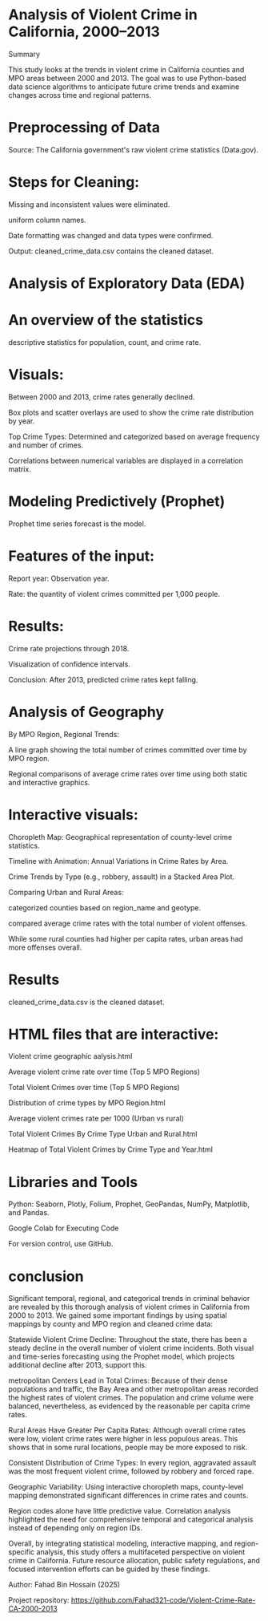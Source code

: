 # Analysis of Violent Crime in California, 2000–2013

Summary

This study looks at the trends in violent crime in California counties and MPO areas between 2000 and 2013. The goal was to use Python-based data science algorithms to anticipate future crime trends and examine changes across time and regional patterns.

# Preprocessing of Data

Source: The California government's raw violent crime statistics (Data.gov).

# Steps for Cleaning:

Missing and inconsistent values were eliminated.

uniform column names.

Date formatting was changed and data types were confirmed.

Output: cleaned_crime_data.csv contains the cleaned dataset.

# Analysis of Exploratory Data (EDA)

# An overview of the statistics

descriptive statistics for population, count, and crime rate.

# Visuals:

Between 2000 and 2013, crime rates generally declined.

Box plots and scatter overlays are used to show the crime rate distribution by year.

Top Crime Types: Determined and categorized based on average frequency and number of crimes.

Correlations between numerical variables are displayed in a correlation matrix.

# Modeling Predictively (Prophet)

Prophet time series forecast is the model.

# Features of the input:

Report year: Observation year.

Rate: the quantity of violent crimes committed per 1,000 people.

# Results:

Crime rate projections through 2018.

Visualization of confidence intervals.

Conclusion: After 2013, predicted crime rates kept falling.

# Analysis of Geography

By MPO Region, Regional Trends:

A line graph showing the total number of crimes committed over time by MPO region.

Regional comparisons of average crime rates over time using both static and interactive graphics.

# Interactive visuals:

Choropleth Map: Geographical representation of county-level crime statistics.

Timeline with Animation: Annual Variations in Crime Rates by Area.

Crime Trends by Type (e.g., robbery, assault) in a Stacked Area Plot.

Comparing Urban and Rural Areas:

categorized counties based on region_name and geotype.

compared average crime rates with the total number of violent offenses.

While some rural counties had higher per capita rates, urban areas had more offenses overall.

# Results

cleaned_crime_data.csv is the cleaned dataset.

# HTML files that are interactive:

Violent crime geographic aalysis.html

Average violent crime rate over time (Top 5 MPO Regions)

Total Violent Crimes over time (Top 5 MPO Regions)

Distribution of crime types by MPO Region.html

Average violent crimes rate per 1000 (Urban vs rural)

Total Violent Crimes By Crime Type Urban and Rural.html

Heatmap of Total Violent Crimes by Crime Type and Year.html

# Libraries and Tools

Python: Seaborn, Plotly, Folium, Prophet, GeoPandas, NumPy, Matplotlib, and Pandas.

Google Colab for Executing Code 

For version control, use GitHub.

# conclusion

Significant temporal, regional, and categorical trends in criminal behavior are revealed by this thorough analysis of violent crimes in California from 2000 to 2013. We gained some important findings by using spatial mappings by county and MPO region and cleaned crime data:

Statewide Violent Crime Decline: Throughout the state, there has been a steady decline in the overall number of violent crime incidents. Both visual and time-series forecasting using the Prophet model, which projects additional decline after 2013, support this.

metropolitan Centers Lead in Total Crimes: Because of their dense populations and traffic, the Bay Area and other metropolitan areas recorded the highest rates of violent crimes. The population and crime volume were balanced, nevertheless, as evidenced by the reasonable per capita crime rates.

Rural Areas Have Greater Per Capita Rates: Although overall crime rates were low, violent crime rates were higher in less populous areas. This shows that in some rural locations, people may be more exposed to risk.

Consistent Distribution of Crime Types: In every region, aggravated assault was the most frequent violent crime, followed by robbery and forced rape.

Geographic Variability: Using interactive choropleth maps, county-level mapping demonstrated significant differences in crime rates and counts.

Region codes alone have little predictive value. Correlation analysis highlighted the need for comprehensive temporal and categorical analysis instead of depending only on region IDs.

Overall, by integrating statistical modeling, interactive mapping, and region-specific analysis, this study offers a multifaceted perspective on violent crime in California. Future resource allocation, public safety regulations, and focused intervention efforts can be guided by these findings.

Author: Fahad Bin Hossain (2025)

Project repository: https://github.com/Fahad321-code/Violent-Crime-Rate-CA-2000-2013
